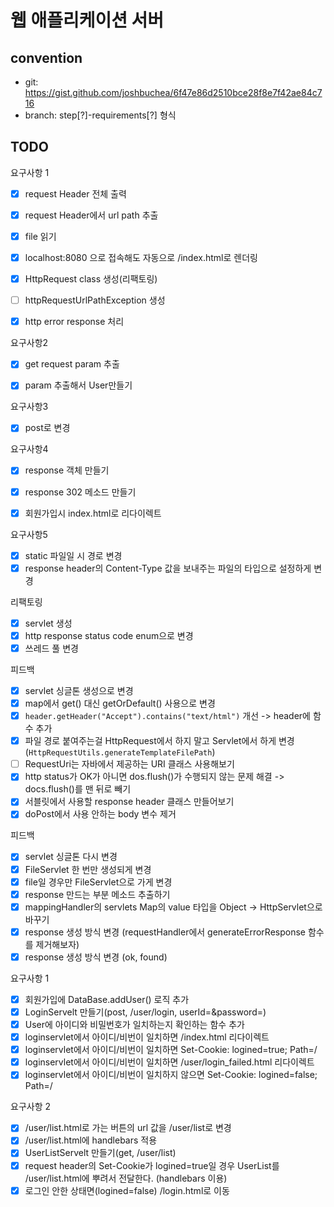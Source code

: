 # 웹 애플리케이션 서버
## convention

* git: https://gist.github.com/joshbuchea/6f47e86d2510bce28f8e7f42ae84c716
* branch: step[?]-requirements[?] 형식



## TODO

요구사항 1

- [x] request Header 전체 출력
- [x] request Header에서 url path 추출
- [x] file 읽기
- [x] localhost:8080 으로 접속해도 자동으로 /index.html로 렌더링
- [x] HttpRequest class 생성(리팩토링)
- [ ] httpRequestUrlPathException 생성
- [x] http error response 처리



요구사항2

- [x] get request param 추출
- [x] param 추출해서 User만들기



요구사항3

- [x] post로 변경



요구사항4

- [x] response 객체 만들기
- [x] response 302 메소드 만들기
- [x] 회원가입시 index.html로 리다이렉트



요구사항5

- [x] static 파일일 시 경로 변경
- [x] response header의 Content-Type 값을 보내주는 파일의 타입으로 설정하게 변경

리팩토링

- [x] servlet 생성
- [x] http response status code enum으로 변경
- [x] 쓰레드 풀 변경

피드백

- [x] servlet 싱글톤 생성으로 변경
- [x] map에서 get() 대신 getOrDefault() 사용으로 변경
- [x] ```header.getHeader("Accept").contains("text/html")``` 개선 -> header에 함수 추가
- [x] 파일 경로 붙여주는걸 HttpRequest에서 하지 말고 Servlet에서 하게 변경(```HttpRequestUtils.generateTemplateFilePath```)
- [ ] RequestUri는 자바에서 제공하는 URI 클래스 사용해보기
- [x] http status가 OK가 아니면 dos.flush()가 수행되지 않는 문제 해결 -> docs.flush()를 맨 뒤로 빼기
- [x] 서블릿에서 사용할 response header 클래스 만들어보기
- [x] doPost에서 사용 안하는 body 변수 제거

피드백

- [x] servlet 싱글톤 다시 변경
- [x] FileServlet 한 번만 생성되게 변경
- [x] file일 경우만 FileServlet으로 가게 변경
- [x] response 만드는 부분 메소드 추출하기
- [x] mappingHandler의 servlets Map의 value 타입을 Object -> HttpServlet으로 바꾸기
- [x] response 생성 방식 변경 (requestHandler에서 generateErrorResponse 함수를 제거해보자)
- [x] response 생성 방식 변경 (ok, found)

요구사항 1

- [x] 회원가입에 DataBase.addUser() 로직 추가
- [x] LoginServelt 만들기(post, /user/login, userId=&password=)
- [x] User에 아이디와 비밀번호가 일치하는지 확인하는 함수 추가
- [x] loginservlet에서 아이디/비번이 일치하면 /index.html 리다이렉트
- [x] loginservlet에서 아이디/비번이 일치하면 Set-Cookie: logined=true; Path=/
- [x] loginservlet에서 아이디/비번이 일치하면 /user/login_failed.html 리다이렉트
- [x] loginservlet에서 아이디/비번이 일치하지 않으면 Set-Cookie: logined=false; Path=/

요구사항 2

- [x] /user/list.html로 가는 버튼의 url 값을 /user/list로 변경
- [x] /user/list.html에 handlebars 적용
- [x] UserListServelt 만들기(get, /user/list)
- [x] request header의 Set-Cookie가 logined=true일 경우 UserList를 /user/list.html에 뿌려서 전달한다. (handlebars 이용)
- [x] 로그인 안한 상태면(logined=false) /login.html로 이동